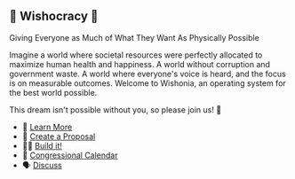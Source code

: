 ## 💫 Wishocracy 💫

Giving Everyone as Much of What They Want As Physically Possible

Imagine a world where societal resources were perfectly allocated to maximize human health and happiness. 
A world without corruption and government waste. A world where everyone's voice is heard, and the focus is on measurable outcomes. 
Welcome to Wishonia, an operating system for the best world possible.

This dream isn't possible without you, so please join us! 🙂

- 🤯 [Learn More](https://gamma.app/docs/A-Wishocratic-Government-Decentralized-Democratic-and-Measurable-czcbz4bl0c4gc7y?mode=doc)
- 📜 [Create a Proposal](https://github.com/wishocracy/wishocracy/issues)
- 👩‍💻 [Build it!](https://github.com/wishocracy/wishocracy)
- 📅 [Congressional Calendar](https://calendar.google.com/calendar/u/0?cid=OTBkNjZjOTUxZjUxYzEwNjVmMzljYzk0ZjBjNGZjMDE0YjRmODMyNTAxM2FlN2I5ZDkyNTcxMmM1MjQ5MGFjNkBncm91cC5jYWxlbmRhci5nb29nbGUuY29t)
- 🗣️ [Discuss](https://github.com/orgs/wishocracy/discussions)
<!--

**Here are some ideas to get you started:**

🙋‍♀️ A short introduction - what is your organization all about?
🌈 Contribution guidelines - how can the community get involved?
👩‍💻 Useful resources - where can the community find your docs? Is there anything else the community should know?
🍿 Fun facts - what does your team eat for breakfast?
🧙 Remember, you can do mighty things with the power of [Markdown](https://docs.github.com/github/writing-on-github/getting-started-with-writing-and-formatting-on-github/basic-writing-and-formatting-syntax)
-->
